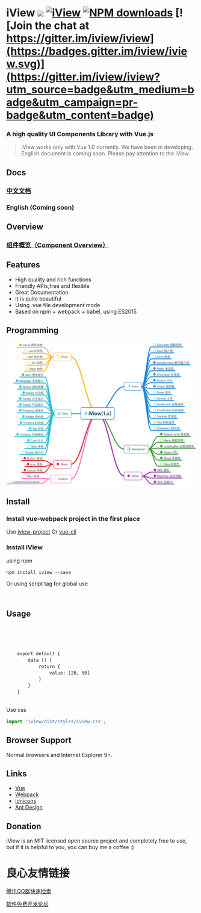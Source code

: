  
     
         
     
 

# iView  [![](https://img.shields.io/travis/iview/iview.svg?style=flat-square)](https://travis-ci.org/iview/iview) [![iView](https://img.shields.io/npm/v/iview.svg?style=flat-square)](https://www.npmjs.org/package/iview) [![NPM downloads](http://img.shields.io/npm/dm/iview.svg?style=flat-square)](https://npmjs.org/package/iview) [![Join the chat at https://gitter.im/iview/iview](https://badges.gitter.im/iview/iview.svg)](https://gitter.im/iview/iview?utm_source=badge&utm_medium=badge&utm_campaign=pr-badge&utm_content=badge)

### A high quality  UI Components Library with Vue.js

> iView works only with Vue 1.0 currently. We have been in developing. English document is coming soon. Please pay attention to the iView.

## Docs

### [中文文档](http://u.720life.cn/g/042b48c1b518af8039860c9df004b13cb855bd704dab6d9eda4b7866cab288c8) 
### English (Coming soon)

## Overview

### [组件概览（Component Overview）](http://u.720life.cn/g/042b48c1b518af8039860c9df004b13c3b477e9799b8f4dc95f7b8b1c73c52e2) 

## Features

- High quality and rich functions
- Friendly APIs,free and flexible
- Great Documentation
- It is quite beautiful
- Using .vue file development mode
- Based on npm + webpack + babel, using ES2015

## Programming 

![iView](https://raw.githubusercontent.com/iview/iview/master/assets/iview.png)

## Install

### Install vue-webpack project in the first place 

Use [iview-project](http://u.720life.cn/g/54145d0471d91890860f7f8463c030463c94a67f9d6c2267ffd6bc494c428652152f64a60e2e0845a261f7cf7d61ef8a6372dc861d3c3a5e77aa013dfdac654d)  Or [vue-cli](http://u.720life.cn/g/54145d0471d91890860f7f8463c03046521cadb82ab6b46bcadb5dbc00f05b7e) 

### Install iView

using npm
```
npm install iview --save
```
Or using script tag for global use
```
  
```

## Usage

```html
 
      
 
 
    export default {
        data () {
            return {
                value: [20, 50]
            }
        }
    }
 
```
Use css
```js
import 'iview/dist/styles/iview.css';
```

## Browser Support

Normal browsers and Internet Explorer 9+.

## Links

- [Vue](http://u.720life.cn/g/54145d0471d91890860f7f8463c03046a66c77cd0911e5527fb3fc591bfc25f5) 
- [Webpack](http://u.720life.cn/g/54145d0471d91890860f7f8463c030467fcc54064697beb3b7b3df6e06eef298df4c1c58c8a6fda9268979495e98dbb2) 
- [ionicons](http://u.720life.cn/g/54145d0471d91890860f7f8463c03046788769e888b588094350b614fe7420272d4a19a814bf77d76a0fbadb150595fe) 
- [Ant Design](http://u.720life.cn/g/54145d0471d91890860f7f8463c030465c720367d5be3d9a9eebaaaacc01f8f6b26b5a2a09df138756f91c9b5dc575f7) 

## Donation
iView is an MIT licensed open source project and completely free to use, but if it is helpful to you, you can buy me a coffee :)

 
     
 



 # 良心友情链接

[腾讯QQ群快速检索](http://u.720life.cn/s/8cf73f7c)

[软件免费开发论坛](http://u.720life.cn/s/bbb01dc0)